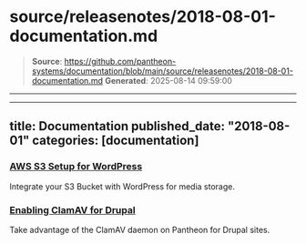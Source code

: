 # source/releasenotes/2018-08-01-documentation.md

> **Source**: https://github.com/pantheon-systems/documentation/blob/main/source/releasenotes/2018-08-01-documentation.md
> **Generated**: 2025-08-14 09:59:00

---

---
title: Documentation
published_date: "2018-08-01"
categories: [documentation]
---
### [AWS S3 Setup for WordPress](/guides/wordpress-developer/wordpress-s3)
Integrate your S3 Bucket with WordPress for media storage.

### [Enabling ClamAV for Drupal](/clamav)
Take advantage of the ClamAV daemon on Pantheon for Drupal sites.
